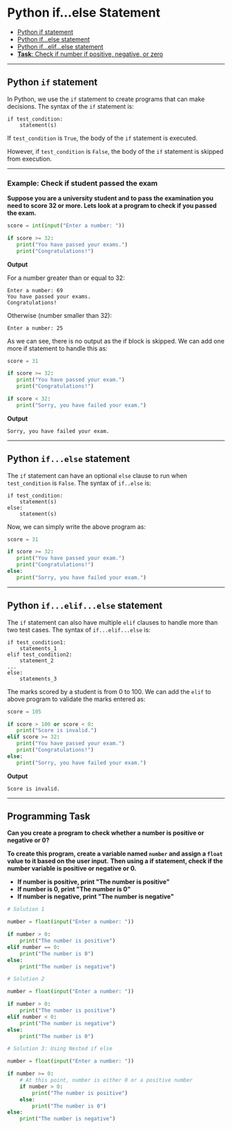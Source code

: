 # Python if...else Statement

- [Python if statement](#python-if-statement)
- [Python if...else statement](#python-ifelse-statement-1)
- [Python if...elif...else statement](#python-ifelifelse-statement)
- [**Task**: Check if number if positive, negative, or zero](#programming-task)

---

## Python `if` statement
In Python, we use the `if` statement to create programs that can make decisions. The syntax of the `if` statement is:

```
if test_condition:
    statement(s)
```

If `test_condition` is `True`, the body of the `if` statement is executed.

However, if `test_condition` is `False`, the body of the `if` statement is skipped from execution.

---

### Example: Check if student passed the exam

**Suppose you are a university student and to pass the examination you need to score 32 or more. Lets look at a program to
check if you passed the exam.**

```python
score = int(input("Enter a number: "))

if score >= 32:
   print("You have passed your exams.")
   print("Congratulations!")
```

**Output**

For a number greater than or equal to 32:
```
Enter a number: 69
You have passed your exams.
Congratulations!
```

Otherwise (number smaller than 32):
```
Enter a number: 25
```
As we can see, there is no output as the if block is skipped. We can add one more if statement to handle this as:

```python
score = 31

if score >= 32:
   print("You have passed your exam.")
   print("Congratulations!")

if score < 32:
   print("Sorry, you have failed your exam.")
```

**Output**

```
Sorry, you have failed your exam.
```

---

## Python `if...else` statement

The `if` statement can have an optional `else` clause to run when `test_condition` is `False`. The syntax of `if..else` is:

```
if test_condition:
    statement(s)
else:
    statement(s)
```

Now, we can simply write the above program as:

```python
score = 31

if score >= 32:
   print("You have passed your exam.")
   print("Congratulations!")
else:
   print("Sorry, you have failed your exam.")
```

___

## Python `if...elif...else` statement

The `if` statement can also have multiple `elif` clauses to handle more than two test cases.
The syntax of `if...elif...else` is:

```
if test_condition1:
    statements_1
elif test_condition2:
    statement_2
...
else:
    statements_3
```

The marks scored by a student is from 0 to 100. We can add the `elif` to above program to validate the marks entered as:

```python
score = 105

if score > 100 or score < 0:
   print("Score is invalid.")
elif score >= 32:
   print("You have passed your exam.")
   print("Congratulations!")
else:
   print("Sorry, you have failed your exam.")
```

**Output**

```
Score is invalid.
```

---

## Programming Task

**Can you create a program to check whether a number is positive or negative or 0?**

**To create this program, create a variable named `number` and assign a `float` value to it based on the user input.**
**Then using a if statement, check if the number variable is positive or negative or 0.**

* __If number is positive, print "The number is positive"__
* __If number is 0, print "The number is 0"__
* __If number is negative, print "The number is negative"__

```python
# Solution 1

number = float(input("Enter a number: "))

if number > 0:
    print("The number is positive")
elif number == 0:
    print("The number is 0")
else:
    print("The number is negative")
```


```python
# Solution 2

number = float(input("Enter a number: "))

if number > 0:
    print("The number is positive")
elif number < 0:
    print("The number is negative")
else:
    print("The number is 0")
```

```python
# Solution 3: Using Nested if else

number = float(input("Enter a number: "))

if number >= 0:
    # At this point, number is either 0 or a positive number
    if number > 0:
        print("The number is positive")
    else:
        print("The number is 0")
else:
    print("The number is negative")
```
